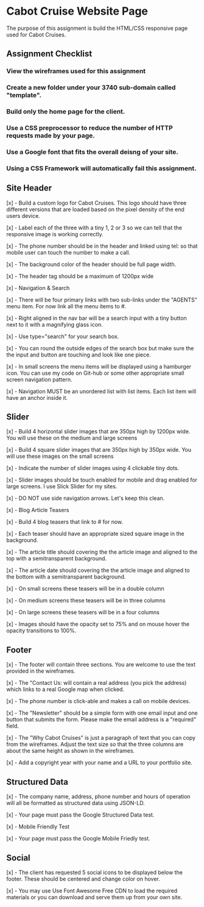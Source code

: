 # Cabot Cruise Website Page

The purpose of this assignment is build the HTML/CSS responsive page used for Cabot Cruises.

## Assignment Checklist

### View the wireframes used for this assignment

### Create a new folder under your 3740 sub-domain called "template".

### Build only the home page for the client.

### Use a CSS preprocessor to reduce the number of HTTP requests made by your page.

### Use a Google font that fits the overall deisng of your site.

### Using a CSS Framework will automatically fail this assignment.

## Site Header
[x] - Build a custom logo for Cabot Cruises. This logo should have three different versions that are loaded based on the pixel density of the end users device.

[x] - Label each of the three with a tiny 1, 2 or 3 so we can tell that the responsive image is working correctly.

[x] - The phone number should be in the header and linked using tel: so that mobile user can touch the number to make a call.

[x] - The background color of the header should be full page width.

[x] - The header tag should be a maximum of 1200px wide

[x] - Navigation & Search

[x] - There will be four primary links with two sub-links under the "AGENTS" menu item. For now link all the menu items to #.

[x] - Right aligned in the nav bar will be a search input with a tiny button next to it with a magnifying glass icon.

[x] - Use type="search" for your search box.

[x] - You can round the outside edges of the search box but make sure the the input and button are touching and look like one piece.

[x] - In small screens the menu items will be displayed using a hamburger icon. You can use my code on Git-hub or some other appropriate small screen navigation pattern.

[x] - Navigation MUST be an unordered list with list items. Each list item will have an anchor inside it.

## Slider

[x] - Build 4 horizontal slider images that are 350px high by 1200px wide. You will use these on the medium and large screens

[x] - Build 4 square slider images that are 350px high by 350px wide. You will use these images on the small screens

[x] - Indicate the number of slider images using 4 clickable tiny dots.

[x] - Slider images should be touch enabled for mobile and drag enabled for large screens. I use Slick Slider for my sites.

[x] - DO NOT use side navigation arrows. Let's keep this clean.

[x] - Blog Article Teasers

[x] - Build 4 blog teasers that link to # for now.

[x] - Each teaser should have an appropriate sized square image in the background.

[x] - The article title should covering the the article image and aligned to the top with a semitransparent background.

[x] - The article date should covering the the article image and aligned to the bottom with a semitransparent background.

[x] - On small screens these teasers will be in a double column

[x] - On medium screens these teasers will be in three columns

[x] - On large screens these teasers will be in a four columns

[x] - Images should have the opacity set to 75% and on mouse hover the opacity transitions to 100%.

## Footer

[x] - The footer will contain three sections. You are welcome to use the text provided in the wireframes.

[x] - The "Contact Us: will contain a real address (you pick the address) which links to a real Google map when clicked.

[x] - The phone number is click-able and makes a call on mobile devices.

[x] - The "Newsletter" should be a simple form with one email input and one button that submits the form. Please make the email address is a "required" field.

[x] - The "Why Cabot Cruises" is just a paragraph of text that you can copy from the wireframes. Adjust the text size so that the three columns are about the same 
height as shown in the wireframes.

[x] - Add a copyright year with your name and a URL to your portfolio site.

## Structured Data

[x] - The company name, address, phone number and hours of operation will all be formatted as structured data using JSON-LD.

[x] - Your page must pass the Google Structured Data test.

[x] - Mobile Friendly Test

[x] - Your page must pass the Google Mobile Friedly test.

## Social

[x] - The client has requested 5 social icons to be displayed below the footer. These should be centered and change color on hover.

[x] - You may use Use Font Awesome Free CDN to load the required materials or you can download and serve them up from your own site.


